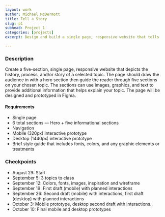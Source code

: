 ```yaml
---
layout: work
author: Michael McDermott
title: Tell a Story
slug: p1
subhead: Project 1
categories: [projects]
excerpt: Design and build a single page, responsive website that tells the history, process, or story of a selected topic.

---
```


### Description
Create a five-section, single page, responsive website that depicts the history, process, and/or story of a selected topic. The page should draw the audience in with a hero section then guide the reader through five sections on your chosen topic. The sections can use images, graphics, and text to provide additional information that helps explain your topic. The page will be designed and prototyped in Figma.

#### Requirements

* Single page
* 6 total sections &mdash; Hero + five informational sections
* Navigation
* Mobile (320px) interactive prototype
* Desktop (1440px) interactive prototype
* Brief style guide that includes fonts, colors, and any graphic elements or treatments

### Checkpoints
* August 29: Start
* September 5: 3 topics to class
* September 12: Colors, fonts, images, inspiration and wireframe
* September 19: First draft (mobile) with planned interactions
* September 26: Second draft (mobile) with interactions, first draft (desktop) with planned interactions
* October 3: Mobile prototype, desktop second draft with interactions.
* October 10: Final mobile and desktop prototypes
